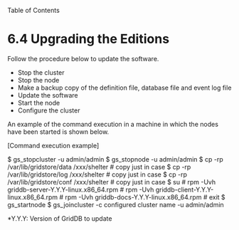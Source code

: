 Table of Contents

6.4 Upgrading the Editions
==========================

Follow the procedure below to update the software.

*   Stop the cluster
*   Stop the node
*   Make a backup copy of the definition file, database file and event log file
*   Update the software
*   Start the node
*   Configure the cluster

An example of the command execution in a machine in which the nodes have been started is shown below.

\[Command execution example\]

$ gs_stopcluster -u admin/admin
$ gs_stopnode -u admin/admin
$ cp -rp /var/lib/gridstore/data /xxx/shelter  # copy just in case
$ cp -rp /var/lib/gridstore/log /xxx/shelter   # copy just in case
$ cp -rp /var/lib/gridstore/conf /xxx/shelter  # copy just in case
$ su
\# rpm -Uvh griddb-server-Y.Y.Y-linux.x86_64.rpm
\# rpm -Uvh griddb-client-Y.Y.Y-linux.x86_64.rpm
\# rpm -Uvh griddb-docs-Y.Y.Y-linux.x86_64.rpm
\# exit
$ gs_startnode
$ gs_joincluster -c configured cluster name -u admin/admin

*Y.Y.Y: Version of GridDB to update
